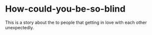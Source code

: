 # How-could-you-be-so-blind
This is a story about the to people that getting in love with each other unexpectedly. 
